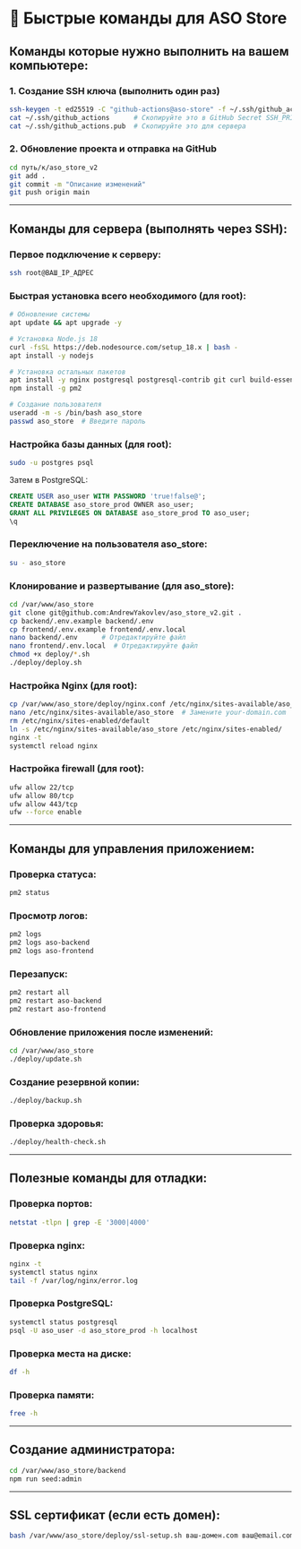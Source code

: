 # 🚀 Быстрые команды для ASO Store

## Команды которые нужно выполнить на вашем компьютере:

### 1. Создание SSH ключа (выполнить один раз)
```bash
ssh-keygen -t ed25519 -C "github-actions@aso-store" -f ~/.ssh/github_actions -N ""
cat ~/.ssh/github_actions      # Скопируйте это в GitHub Secret SSH_PRIVATE_KEY
cat ~/.ssh/github_actions.pub  # Скопируйте это для сервера
```

### 2. Обновление проекта и отправка на GitHub
```bash
cd путь/к/aso_store_v2
git add .
git commit -m "Описание изменений"
git push origin main
```

---

## Команды для сервера (выполнять через SSH):

### Первое подключение к серверу:
```bash
ssh root@ВАШ_IP_АДРЕС
```

### Быстрая установка всего необходимого (для root):
```bash
# Обновление системы
apt update && apt upgrade -y

# Установка Node.js 18
curl -fsSL https://deb.nodesource.com/setup_18.x | bash -
apt install -y nodejs

# Установка остальных пакетов
apt install -y nginx postgresql postgresql-contrib git curl build-essential
npm install -g pm2

# Создание пользователя
useradd -m -s /bin/bash aso_store
passwd aso_store  # Введите пароль
```

### Настройка базы данных (для root):
```bash
sudo -u postgres psql
```
Затем в PostgreSQL:
```sql
CREATE USER aso_user WITH PASSWORD 'true!false@';
CREATE DATABASE aso_store_prod OWNER aso_user;
GRANT ALL PRIVILEGES ON DATABASE aso_store_prod TO aso_user;
\q
```

### Переключение на пользователя aso_store:
```bash
su - aso_store
```

### Клонирование и развертывание (для aso_store):
```bash
cd /var/www/aso_store
git clone git@github.com:AndrewYakovlev/aso_store_v2.git .
cp backend/.env.example backend/.env
cp frontend/.env.example frontend/.env.local
nano backend/.env      # Отредактируйте файл
nano frontend/.env.local  # Отредактируйте файл
chmod +x deploy/*.sh
./deploy/deploy.sh
```

### Настройка Nginx (для root):
```bash
cp /var/www/aso_store/deploy/nginx.conf /etc/nginx/sites-available/aso_store
nano /etc/nginx/sites-available/aso_store  # Замените your-domain.com
rm /etc/nginx/sites-enabled/default
ln -s /etc/nginx/sites-available/aso_store /etc/nginx/sites-enabled/
nginx -t
systemctl reload nginx
```

### Настройка firewall (для root):
```bash
ufw allow 22/tcp
ufw allow 80/tcp
ufw allow 443/tcp
ufw --force enable
```

---

## Команды для управления приложением:

### Проверка статуса:
```bash
pm2 status
```

### Просмотр логов:
```bash
pm2 logs
pm2 logs aso-backend
pm2 logs aso-frontend
```

### Перезапуск:
```bash
pm2 restart all
pm2 restart aso-backend
pm2 restart aso-frontend
```

### Обновление приложения после изменений:
```bash
cd /var/www/aso_store
./deploy/update.sh
```

### Создание резервной копии:
```bash
./deploy/backup.sh
```

### Проверка здоровья:
```bash
./deploy/health-check.sh
```

---

## Полезные команды для отладки:

### Проверка портов:
```bash
netstat -tlpn | grep -E '3000|4000'
```

### Проверка nginx:
```bash
nginx -t
systemctl status nginx
tail -f /var/log/nginx/error.log
```

### Проверка PostgreSQL:
```bash
systemctl status postgresql
psql -U aso_user -d aso_store_prod -h localhost
```

### Проверка места на диске:
```bash
df -h
```

### Проверка памяти:
```bash
free -h
```

---

## Создание администратора:
```bash
cd /var/www/aso_store/backend
npm run seed:admin
```

---

## SSL сертификат (если есть домен):
```bash
bash /var/www/aso_store/deploy/ssl-setup.sh ваш-домен.com ваш@email.com
```